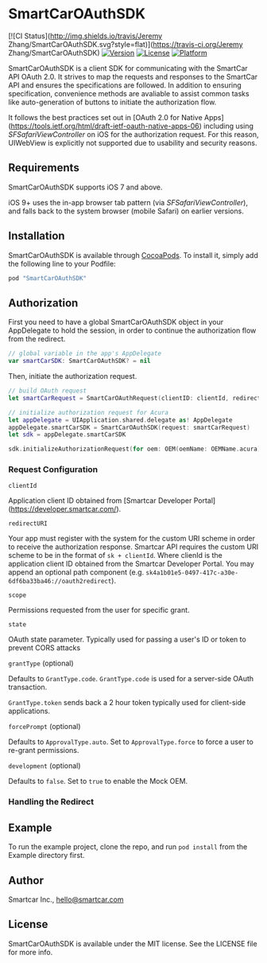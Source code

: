 # SmartCarOAuthSDK

[![CI Status](http://img.shields.io/travis/Jeremy Zhang/SmartCarOAuthSDK.svg?style=flat)](https://travis-ci.org/Jeremy Zhang/SmartCarOAuthSDK)
[![Version](https://img.shields.io/cocoapods/v/SmartCarOAuthSDK.svg?style=flat)](http://cocoapods.org/pods/SmartCarOAuthSDK)
[![License](https://img.shields.io/cocoapods/l/SmartCarOAuthSDK.svg?style=flat)](http://cocoapods.org/pods/SmartCarOAuthSDK)
[![Platform](https://img.shields.io/cocoapods/p/SmartCarOAuthSDK.svg?style=flat)](http://cocoapods.org/pods/SmartCarOAuthSDK)

SmartCarOAuthSDK is a client SDK for communicating with the SmartCar API OAuth 2.0. It strives to map the requests and responses to the SmartCar API and ensures the specifications are followed. In addition to ensuring specification, convenience methods are avaliable to assist common tasks like auto-generation of buttons to initiate the authorization flow.

It follows the best practices set out in [OAuth 2.0 for Native Apps] (https://tools.ietf.org/html/draft-ietf-oauth-native-apps-06) including using _SFSafariViewController_ on iOS for the authorization request. For this reason, UIWebView is explicitly not supported due to usability and security reasons.

## Requirements

SmartCarOAuthSDK supports iOS 7 and above.

iOS 9+ uses the in-app browser tab pattern (via _SFSafariViewController_), and falls back to the system browser (mobile Safari) on earlier versions.

## Installation

SmartCarOAuthSDK is available through [CocoaPods](http://cocoapods.org). To install
it, simply add the following line to your Podfile:

```ruby
pod "SmartCarOAuthSDK"
```

## Authorization

First you need to have a global SmartCarOAuthSDK object in your AppDelegate to hold the session, in order to continue the authorization flow from the redirect.

```swift
// global variable in the app's AppDelegate
var smartCarSDK: SmartCarOAuthSDK? = nil
```

Then, initiate the authorization request.

```swift
// build OAuth request
let smartCarRequest = SmartCarOAuthRequest(clientID: clientId, redirectURI: redirectURI, scope: scope, state: state)

// initialize authorization request for Acura
let appDelegate = UIApplication.shared.delegate as! AppDelegate
appDelegate.smartCarSDK = SmartCarOAuthSDK(request: smartCarRequest)
let sdk = appDelegate.smartCarSDK

sdk.initializeAuthorizationRequest(for oem: OEM(oemName: OEMName.acura), viewController: viewController)
```

### Request Configuration

`clientId`

Application client ID obtained from [Smartcar Developer Portal] (https://developer.smartcar.com/).

`redirectURI`

Your app must register with the system for the custom URI scheme in order to receive the authorization response. Smartcar API requires the custom URI scheme to be in the format of `sk + clientId`. Where clienId is the application client ID obtained from the Smartcar Developer Portal. You may append an optional path component (e.g. `sk4a1b01e5-0497-417c-a30e-6df6ba33ba46://oauth2redirect`).

`scope`

Permissions requested from the user for specific grant.

`state`

OAuth state parameter. Typically used for passing a user's ID or token to prevent CORS attacks

`grantType` (optional)

Defaults to `GrantType.code`. `GrantType.code` is used for a server-side OAuth transaction.

`GrantType.token` sends back a 2 hour token typically used for client-side applications.

`forcePrompt` (optional)

Defaults to `ApprovalType.auto`. Set to `ApprovalType.force` to force a user to re-grant permissions.

`development` (optional)

Defaults to `false`. Set to `true` to enable the Mock OEM.

### Handling the Redirect

## Example

To run the example project, clone the repo, and run `pod install` from the Example directory first.

## Author

Smartcar Inc., hello@smartcar.com

## License

SmartCarOAuthSDK is available under the MIT license. See the LICENSE file for more info.
